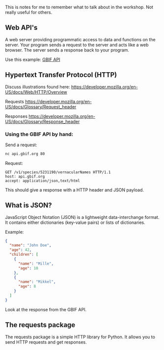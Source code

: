 This is notes for me to remember what to talk about in the workshop.
Not really useful for others.

## Web API's
A web server providing programmatic access to data and functions
on the server. Your program sends a request to the server and acts like
a web browser. The server sends a response back to your program.

Use this example: [GBIF API](https://techdocs.gbif.org/en/openapi/)

## Hypertext Transfer Protocol (HTTP) 
Discuss illustrations found here:
https://developer.mozilla.org/en-US/docs/Web/HTTP/Overview

Requests
https://developer.mozilla.org/en-US/docs/Glossary/Request_header

Responses
https://developer.mozilla.org/en-US/docs/Glossary/Response_header

### Using the GBIF API by hand:

Send a request:
```bash
nc api.gbif.org 80
```
Request:
```http
GET /v1/species/5231190/vernacularNames HTTP/1.1
host: api.gbif.org
accept: application/json,text/html
```

This should give a response with a HTTP header and JSON payload.


## What is JSON?
JavaScript Object Notation (JSON) is a lightweight data-interchange format.
It contains either dictionaries (key-value pairs) or lists of dictionaries.

Example:
```json
{
  "name": "John Doe",
  "age": 42,
  "children": [
    {
      "name": "Mille",
      "age": 10
    },
    {
      "name": "Mikkel",
      "age": 8
    }
  ]
}
```

Look at the response from the GBIF API. 

## The requests package
The requests package is a simple HTTP library for Python.
It allows you to send HTTP requests and get responses.

